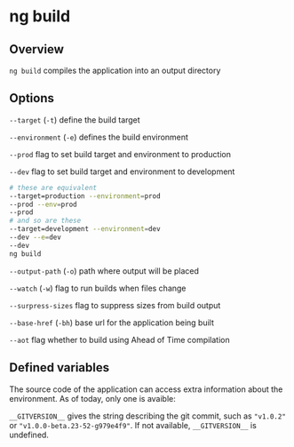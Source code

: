 # ng build

## Overview
`ng build` compiles the application into an output directory

## Options
`--target` (`-t`) define the build target

`--environment` (`-e`) defines the build environment

`--prod` flag to set build target and environment to production

`--dev` flag to set build target and environment to development

```bash
# these are equivalent
--target=production --environment=prod
--prod --env=prod
--prod
# and so are these
--target=development --environment=dev
--dev --e=dev
--dev
ng build
```

`--output-path` (`-o`) path where output will be placed

`--watch` (`-w`) flag to run builds when files change

`--surpress-sizes` flag to suppress sizes from build output

`--base-href` (`-bh`) base url for the application being built

`--aot` flag whether to build using Ahead of Time compilation

## Defined variables
The source code of the application can access extra information about the
environment. As of today, only one is avaible:

`__GITVERSION__` gives the string describing the git commit, such as `"v1.0.2"`
or `"v1.0.0-beta.23-52-g979e4f9"`. If not available, `__GITVERSION__` is
undefined.
